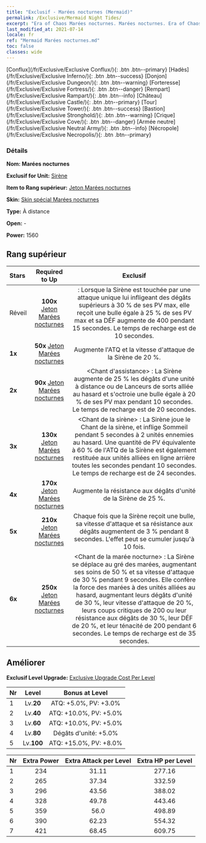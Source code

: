 ```yaml
---
title: "Exclusif - Marées nocturnes (Mermaid)"
permalink: /Exclusive/Mermaid Night Tides/
excerpt: "Era of Chaos Marées nocturnes. Marées nocturnes. Era of Chaos Exclusif Marées nocturnes. Sirène Exclusif."
last_modified_at: 2021-07-14
locale: fr
ref: "Mermaid Marées nocturnes.md"
toc: false
classes: wide
---
```

 [Conflux](/fr/Exclusive/Exclusive Conflux/){: .btn .btn--primary} [Hadès](/fr/Exclusive/Exclusive Inferno/){: .btn .btn--success} [Donjon](/fr/Exclusive/Exclusive Dungeon/){: .btn .btn--warning} [Forteresse](/fr/Exclusive/Exclusive Fortress/){: .btn .btn--danger} [Rempart](/fr/Exclusive/Exclusive Rampart/){: .btn .btn--info} [Château](/fr/Exclusive/Exclusive Castle/){: .btn .btn--primary} [Tour](/fr/Exclusive/Exclusive Tower/){: .btn .btn--success} [Bastion](/fr/Exclusive/Exclusive Stronghold/){: .btn .btn--warning} [Crique](/fr/Exclusive/Exclusive Cove/){: .btn .btn--danger} [Armée neutre](/fr/Exclusive/Exclusive Neutral Army/){: .btn .btn--info} [Nécropole](/fr/Exclusive/Exclusive Necropolis/){: .btn .btn--primary} 

### Détails
 **Nom: Marées nocturnes** 

 **Exclusif for Unit:** [Sirène](/fr/units/Mermaid/) 

 **Item to Rang supérieur:** [Jeton Marées nocturnes](/ItemsFR/con_1004/)

 **Skin:** [Skin spécial Marées nocturnes](/ItemsFR/con_672/)

 **Type:** À distance

 **Open:** -

 **Power:** 1560

## Rang supérieur

  |     Stars    |  Required to Up | Exclusif |
  |:-------------|:---------------:|:---------------:|
  |  Réveil  | **100x** [Jeton Marées nocturnes](/ItemsFR/con_1004/) | <Ode du gardien> : Lorsque la Sirène est touchée par une attaque unique lui infligeant des dégâts supérieurs à 30 % de ses PV max, elle reçoit une bulle égale à 25 % de ses PV max et sa DÉF augmente de 400 pendant 15 secondes. Le temps de recharge est de 10 secondes. |
  | **1x** <i class="fas fa-star"/> | **50x** [Jeton Marées nocturnes](/ItemsFR/con_1004/) | Augmente l'ATQ et la vitesse d'attaque de la Sirène de 20 %. |
  | **2x** <i class="fas fa-star"/> | **90x** [Jeton Marées nocturnes](/ItemsFR/con_1004/) | <Chant d'assistance> : La Sirène augmente de 25 % les dégâts d'une unité à distance ou de Lanceurs de sorts alliée au hasard et s'octroie une bulle égale à 20 % de ses PV max pendant 10 secondes. Le temps de recharge est de 20 secondes. |
  | **3x** <i class="fas fa-star"/> | **130x** [Jeton Marées nocturnes](/ItemsFR/con_1004/) | <Chant de la sirène> : La Sirène joue le Chant de la sirène, et inflige Sommeil pendant 5 secondes à 2 unités ennemies au hasard. Une quantité de PV équivalente à 60 % de l'ATQ de la Sirène est également restituée aux unités alliées en ligne arrière toutes les secondes pendant 10 secondes. Le temps de recharge est de 24 secondes. |
  | **4x** <i class="fas fa-star"/> | **170x** [Jeton Marées nocturnes](/ItemsFR/con_1004/) | Augmente la résistance aux dégâts d'unité de la Sirène de 25 %. |
  | **5x** <i class="fas fa-star"/> | **210x** [Jeton Marées nocturnes](/ItemsFR/con_1004/) | Chaque fois que la Sirène reçoit une bulle, sa vitesse d'attaque et sa résistance aux dégâts augmentent de 3 % pendant 8 secondes. L'effet peut se cumuler jusqu'à 10 fois. |
  | **6x** <i class="fas fa-star"/> | **250x** [Jeton Marées nocturnes](/ItemsFR/con_1004/) | <Chant de la marée nocturne> : La Sirène se déplace au gré des marées, augmentant ses soins de 50 % et sa vitesse d'attaque de 30 % pendant 9 secondes. Elle confère la force des marées à des unités alliées au hasard, augmentant leurs dégâts d'unité de 30 %, leur vitesse d'attaque de 20 %, leurs coups critiques de 200 ou leur résistance aux dégâts de 30 %, leur DÉF de 20 %, et leur ténacité de 200 pendant 6 secondes. Le temps de recharge est de 35 secondes. |


## Améliorer
 **Exclusif Level Upgrade:** [Exclusive Upgrade Cost Per Level](/Exclusive/ExclusiveUpgradeCostPerLevel/)

  |  Nr  |   Level  | Bonus at Level |
  |:-----|:--------:|:--------------:|
  | 1 | Lv.**20** | ATQ: +5.0%, PV: +3.0% |
  | 2 | Lv.**40** | ATQ: +10.0%, PV: +5.0% |
  | 3 | Lv.**60** | ATQ: +10.0%, PV: +5.0% |
  | 4 | Lv.**80** | Dégâts d'unité: +5.0% |
  | 5 | Lv.**100** | ATQ: +15.0%, PV: +8.0% |


  |  Nr  |  Extra Power | Extra Attack per Level | Extra HP per Level |
  |:-----|:--------:|:--------:|:--------:|
  | 1 | 234 | 31.11 | 277.16 |
  | 2 | 265 | 37.34 | 332.59 |
  | 3 | 296 | 43.56 | 388.02 |
  | 4 | 328 | 49.78 | 443.46 |
  | 5 | 359 | 56.0 | 498.89 |
  | 6 | 390 | 62.23 | 554.32 |
  | 7 | 421 | 68.45 | 609.75 |


